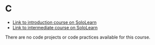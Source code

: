 # C

- [Link to introduction course on SoloLearn](https://www.sololearn.com/en/learn/courses/c-introduction)
- [Link to intermediate course on SoloLearn](https://www.sololearn.com/en/learn/courses/c-intermediate)

There are no code projects or code practices available for this course.
